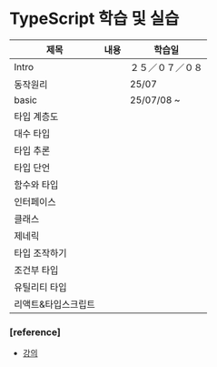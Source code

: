 # TypeScript 학습 및 실습

| 제목                | 내용 | 학습일 |
| ------------------- | ---- | ------ |
| Intro               |      |    ２５／０７／０８    |
| 동작원리            |      |    25/07       |
| basic               |      |     25/07/08 ~    |
| 타입 계층도         |      |        |
| 대수 타입           |      |        |
| 타입 추론           |      |        |
| 타입 단언           |      |        |
| 함수와 타입         |      |        |
| 인터페이스          |      |        |
| 클래스              |      |        |
| 제네릭              |      |        |
| 타입 조작하기       |      |        |
| 조건부 타입         |      |        |
| 유틸리티 타입       |      |        |
| 리액트&타입스크립트 |      |        |

### [reference]

- [강의]()
